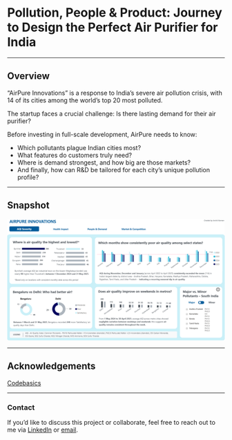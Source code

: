 # Pollution, People & Product: Journey to Design the Perfect Air Purifier for India

---

## Overview

“AirPure Innovations” is a response to India’s severe air pollution crisis, with 14 of its cities among the world’s top 20 most polluted.

The startup faces a crucial challenge: Is there lasting demand for their air purifier?

Before investing in full-scale development, AirPure needs to know:

- Which pollutants plague Indian cities most? 
- What features do customers truly need? 
- Where is demand strongest, and how big are those markets? 
- And finally, how can R&D be tailored for each city’s unique pollution profile?

---

## Snapshot


<img src="https://github.com/architkannan/airpure-innovations-codebasics-rpc-july2025/blob/main/Portfolio%20-%20Screen%20RPC%20Codebasics%20Jul%202025.png" width="auto" height="auto" />

---

## Acknowledgements
[Codebasics](https://codebasics.io/)

---


### **Contact**
If you’d like to discuss this project or collaborate, feel free to reach out to me via [LinkedIn](https://www.linkedin.com/in/archietk/) or [email](mailto:archietk@zohomail.in).
